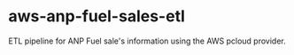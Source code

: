 # aws-anp-fuel-sales-etl
ETL pipeline for ANP Fuel sale's information using the AWS pcloud provider.
